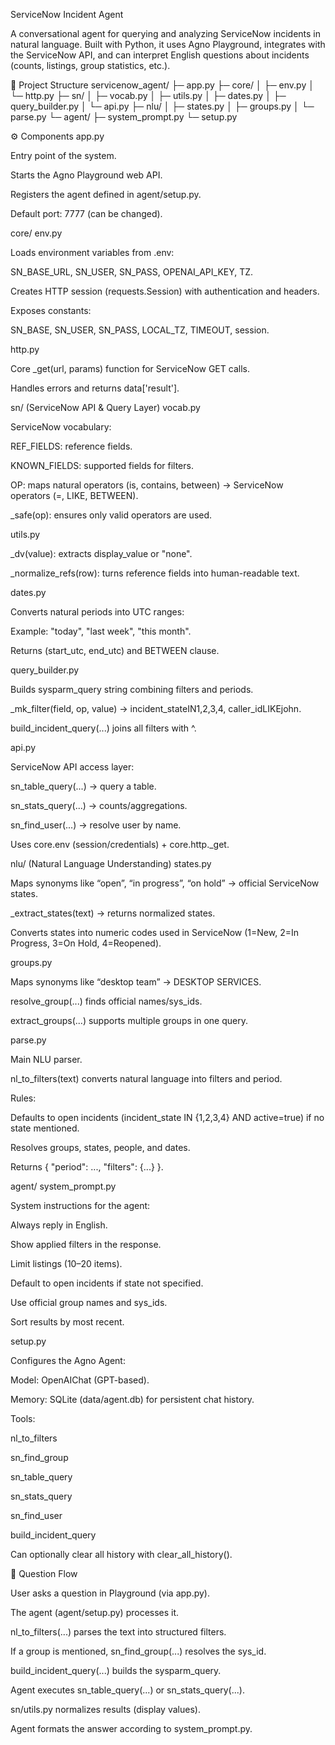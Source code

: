 ServiceNow Incident Agent

A conversational agent for querying and analyzing ServiceNow incidents in natural language.
Built with Python, it uses Agno Playground, integrates with the ServiceNow API, and can interpret English questions about incidents (counts, listings, group statistics, etc.).

📂 Project Structure
servicenow_agent/
├─ app.py
├─ core/
│  ├─ env.py
│  └─ http.py
├─ sn/
│  ├─ vocab.py
│  ├─ utils.py
│  ├─ dates.py
│  ├─ query_builder.py
│  └─ api.py
├─ nlu/
│  ├─ states.py
│  ├─ groups.py
│  └─ parse.py
└─ agent/
   ├─ system_prompt.py
   └─ setup.py

⚙️ Components
app.py

Entry point of the system.

Starts the Agno Playground web API.

Registers the agent defined in agent/setup.py.

Default port: 7777 (can be changed).

core/
env.py

Loads environment variables from .env:

SN_BASE_URL, SN_USER, SN_PASS, OPENAI_API_KEY, TZ.

Creates HTTP session (requests.Session) with authentication and headers.

Exposes constants:

SN_BASE, SN_USER, SN_PASS, LOCAL_TZ, TIMEOUT, session.

http.py

Core _get(url, params) function for ServiceNow GET calls.

Handles errors and returns data['result'].

sn/ (ServiceNow API & Query Layer)
vocab.py

ServiceNow vocabulary:

REF_FIELDS: reference fields.

KNOWN_FIELDS: supported fields for filters.

OP: maps natural operators (is, contains, between) → ServiceNow operators (=, LIKE, BETWEEN).

_safe(op): ensures only valid operators are used.

utils.py

_dv(value): extracts display_value or "none".

_normalize_refs(row): turns reference fields into human-readable text.

dates.py

Converts natural periods into UTC ranges:

Example: "today", "last week", "this month".

Returns (start_utc, end_utc) and BETWEEN clause.

query_builder.py

Builds sysparm_query string combining filters and periods.

_mk_filter(field, op, value) → incident_stateIN1,2,3,4, caller_idLIKEjohn.

build_incident_query(...) joins all filters with ^.

api.py

ServiceNow API access layer:

sn_table_query(...) → query a table.

sn_stats_query(...) → counts/aggregations.

sn_find_user(...) → resolve user by name.

Uses core.env (session/credentials) + core.http._get.

nlu/ (Natural Language Understanding)
states.py

Maps synonyms like “open”, “in progress”, “on hold” → official ServiceNow states.

_extract_states(text) → returns normalized states.

Converts states into numeric codes used in ServiceNow (1=New, 2=In Progress, 3=On Hold, 4=Reopened).

groups.py

Maps synonyms like “desktop team” → DESKTOP SERVICES.

resolve_group(...) finds official names/sys_ids.

extract_groups(...) supports multiple groups in one query.

parse.py

Main NLU parser.

nl_to_filters(text) converts natural language into filters and period.

Rules:

Defaults to open incidents (incident_state IN {1,2,3,4} AND active=true) if no state mentioned.

Resolves groups, states, people, and dates.

Returns { "period": ..., "filters": {...} }.

agent/
system_prompt.py

System instructions for the agent:

Always reply in English.

Show applied filters in the response.

Limit listings (10–20 items).

Default to open incidents if state not specified.

Use official group names and sys_ids.

Sort results by most recent.

setup.py

Configures the Agno Agent:

Model: OpenAIChat (GPT-based).

Memory: SQLite (data/agent.db) for persistent chat history.

Tools:

nl_to_filters

sn_find_group

sn_table_query

sn_stats_query

sn_find_user

build_incident_query

Can optionally clear all history with clear_all_history().

🔄 Question Flow

User asks a question in Playground (via app.py).

The agent (agent/setup.py) processes it.

nl_to_filters(...) parses the text into structured filters.

If a group is mentioned, sn_find_group(...) resolves the sys_id.

build_incident_query(...) builds the sysparm_query.

Agent executes sn_table_query(...) or sn_stats_query(...).

sn/utils.py normalizes results (display values).

Agent formats the answer according to system_prompt.py.